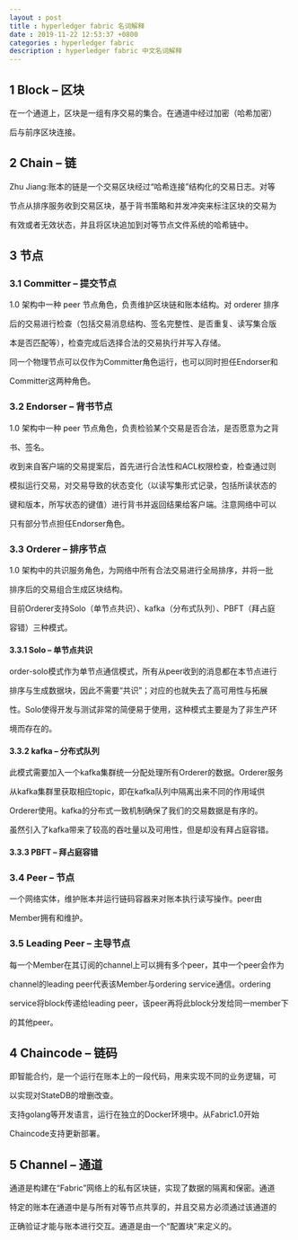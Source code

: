 ```yaml
---
layout : post
title : hyperledger fabric 名词解释
date : 2019-11-22 12:53:37 +0800
categories : hyperledger fabric
description : hyperledger fabric 中文名词解释
---
```

## 1 Block – 区块 

在⼀个通道上，区块是⼀组有序交易的集合。在通道中经过加密（哈希加密） 

后与前序区块连接。 

## 2 Chain – 链 

Zhu Jiang:账本的链是⼀个交易区块经过“哈希连接”结构化的交易⽇志。对等 

节点从排序服务收到交易区块，基于背书策略和并发冲突来标注区块的交易为 

有效或者⽆效状态，并且将区块追加到对等节点⽂件系统的哈希链中。 

## 3 节点 

### 3.1 Committer – 提交节点 

1.0 架构中⼀种 peer 节点⻆⾊，负责维护区块链和账本结构。对 orderer 排序 

后的交易进⾏检查（包括交易消息结构、签名完整性、是否重复、读写集合版 

本是否匹配等），检查完成后选择合法的交易执⾏并写⼊存储。 

同⼀个物理节点可以仅作为Committer⻆⾊运⾏，也可以同时担任Endorser和 

Committer这两种⻆⾊。 

### 3.2 Endorser – 背书节点 

1.0 架构中⼀种 peer 节点⻆⾊，负责检验某个交易是否合法，是否愿意为之背 

书、签名。 

收到来⾃客户端的交易提案后，⾸先进⾏合法性和ACL权限检查，检查通过则 

模拟运⾏交易，对交易导致的状态变化（以读写集形式记录，包括所读状态的 

键和版本，所写状态的键值）进⾏背书并返回结果给客户端。注意⽹络中可以 

只有部分节点担任Endorser⻆⾊。 

### 3.3 Orderer – 排序节点

1.0 架构中的共识服务⻆⾊，为⽹络中所有合法交易进⾏全局排序，并将⼀批 

排序后的交易组合⽣成区块结构。 

⽬前Orderer⽀持Solo（单节点共识）、kafka（分布式队列）、PBFT（拜占庭 

容错）三种模式。 

#### 3.3.1 Solo – 单节点共识 

order-solo模式作为单节点通信模式，所有从peer收到的消息都在本节点进⾏ 

排序与⽣成数据块，因此不需要“共识”；对应的也就失去了⾼可⽤性与拓展 

性。Solo使得开发与测试⾮常的简便易于使⽤，这种模式主要是为了⾮⽣产环 

境⽽存在的。 

#### 3.3.2 kafka – 分布式队列 

此模式需要加⼊⼀个kafka集群统⼀分配处理所有Orderer的数据。Orderer服务 

从kafka集群⾥获取相应topic，即在kafka队列中隔离出来不同的作⽤域供 

Orderer使⽤。kafka的分布式⼀致机制确保了我们的交易数据是有序的。 

虽然引⼊了kafka带来了较⾼的吞吐量以及可⽤性，但是却没有拜占庭容错。 

#### 3.3.3 PBFT – 拜占庭容错

### 3.4 Peer – 节点 

⼀个⽹络实体，维护账本并运⾏链码容器来对账本执⾏读写操作。peer由 

Member拥有和维护。 

### 3.5 Leading Peer – 主导节点 

每⼀个Member在其订阅的channel上可以拥有多个peer，其中⼀个peer会作为 

channel的leading peer代表该Member与ordering service通信。ordering 

service将block传递给leading peer，该peer再将此block分发给同⼀member下 

的其他peer。 

## 4 Chaincode – 链码 

即智能合约，是⼀个运⾏在账本上的⼀段代码，⽤来实现不同的业务逻辑，可 

以实现对StateDB的增删改查。 

⽀持golang等开发语⾔，运⾏在独⽴的Docker环境中。从Fabric1.0开始 

Chaincode⽀持更新部署。 

## 5 Channel – 通道 

通道是构建在“Fabric”⽹络上的私有区块链，实现了数据的隔离和保密。通道 

特定的账本在通道中是与所有对等节点共享的，并且交易⽅必须通过该通道的 

正确验证才能与账本进⾏交互。通道是由⼀个“配置块”来定义的。 